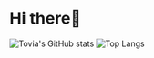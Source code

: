 # Hi there👋
![Tovia's GitHub stats](https://github-readme-stats.vercel.app/api?username=toviaferna&show_icons=true) ![Top Langs](https://github-readme-stats.vercel.app/api/top-langs/?username=toviaferna&layout=compact)

